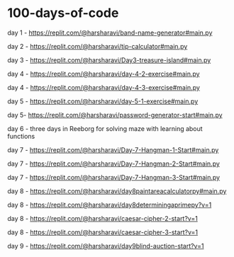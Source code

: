# 100-days-of-code

day 1 - https://replit.com/@harsharavi/band-name-generator#main.py

day 2 - https://replit.com/@harsharavi/tip-calculator#main.py

day 3 - https://replit.com/@harsharavi/Day3-treasure-island#main.py

day 4 - https://replit.com/@harsharavi/day-4-2-exercise#main.py

day 4 - https://replit.com/@harsharavi/day-4-3-exercise#main.py

day 5 - https://replit.com/@harsharavi/day-5-1-exercise#main.py

day 5- https://replit.com/@harsharavi/password-generator-start#main.py

day 6 - three days in Reeborg for solving maze with learning about functions

day 7 - https://replit.com/@harsharavi/Day-7-Hangman-1-Start#main.py

day 7 - https://replit.com/@harsharavi/Day-7-Hangman-2-Start#main.py

day 7 - https://replit.com/@harsharavi/Day-7-Hangman-3-Start#main.py

day 8 - https://replit.com/@harsharavi/day8paintareacalculatorpy#main.py

day 8 - https://replit.com/@harsharavi/day8determiningaprimepy?v=1

day 8 - https://replit.com/@harsharavi/caesar-cipher-2-start?v=1

day 8 - https://replit.com/@harsharavi/caesar-cipher-3-start?v=1

day 9 - https://replit.com/@harsharavi/day9blind-auction-start?v=1
